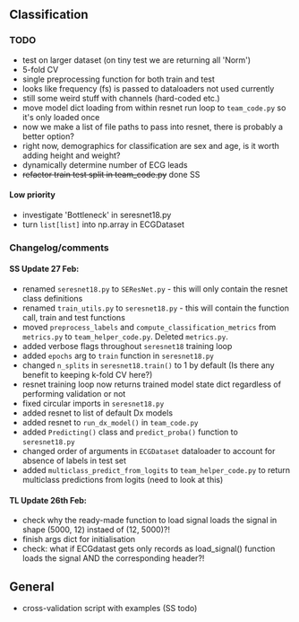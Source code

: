 ## Classification

### TODO
- test on larger dataset (on tiny test we are returning all 'Norm')
- 5-fold CV
- single preprocessing function for both train and test
- looks like frequency (fs) is passed to dataloaders not used currently
- still some weird stuff with channels (hard-coded etc.)
- move model dict loading from within resnet run loop to `team_code.py` so it's only loaded once
- now we make a list of file paths to pass into resnet, there is probably a better option?
- right now, demographics for classification are sex and age, is it worth adding height and weight?
- dynamically determine number of ECG leads
- ~~refactor train test split in team_code.py~~ done SS

#### Low priority
- investigate 'Bottleneck' in seresnet18.py
- turn `list[list]` into np.array in ECGDataset

### Changelog/comments
#### SS Update 27 Feb:
- renamed `seresnet18.py` to `SEResNet.py` - this will only contain the resnet class definitions
- renamed `train_utils.py` to `seresnet18.py` - this will contain the function call, train and test functions
- moved `preprocess_labels` and `compute_classification_metrics` from `metrics.py` to `team_helper_code.py`. Deleted `metrics.py`.
- added verbose flags throughout `seresnet18` training loop
- added `epochs` arg to `train` function in `seresnet18.py`
- changed `n_splits` in `seresnet18.train()` to 1 by default (Is there any benefit to keeping k-fold CV here?)
- resnet training loop now returns trained model state dict regardless of performing validation or not
- fixed circular imports in `seresnet18.py` 
- added resnet to list of default Dx models
- added resnet to `run_dx_model()` in `team_code.py`
- added `Predicting()` class and `predict_proba()` function to `seresnet18.py`
- changed order of arguments in `ECGDataset` dataloader to account for absence of labels in test set
- added `multiclass_predict_from_logits` to `team_helper_code.py` to return multiclass predictions from logits (need to look at this)


#### TL Update 26th Feb:
- check why the ready-made function to load signal loads the signal in shape (5000, 12) instaed of (12, 5000)?! 
- finish args dict for initialisation
- check: what if ECGdatast gets only records as load_signal() function loads the signal AND the corresponding header?!

## General
- cross-validation script with examples (SS todo)